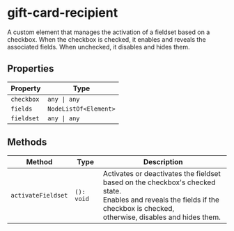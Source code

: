 # gift-card-recipient

A custom element that manages the activation of a fieldset based on a checkbox.
When the checkbox is checked, it enables and reveals the associated fields.
When unchecked, it disables and hides them.

## Properties

| Property   | Type                  |
|------------|-----------------------|
| `checkbox` | `any \| any`          |
| `fields`   | `NodeListOf<Element>` |
| `fieldset` | `any \| any`          |

## Methods

| Method             | Type       | Description                                      |
|--------------------|------------|--------------------------------------------------|
| `activateFieldset` | `(): void` | Activates or deactivates the fieldset based on the checkbox's checked state.<br />Enables and reveals the fields if the checkbox is checked,<br />otherwise, disables and hides them. |
